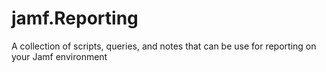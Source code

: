 # jamf.Reporting
A collection of scripts, queries, and notes that can be use for reporting on your Jamf environment
